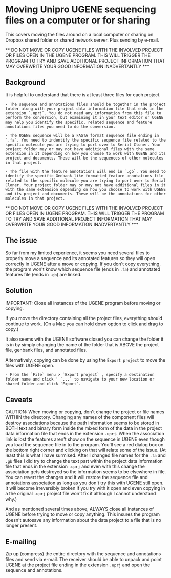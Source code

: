 # Moving Unipro UGENE sequencing files on a computer or for sharing

This covers moving the files around on a local computer or sharing on Dropbox shared folder or shared network server. Plus sending by e-mail.

** DO NOT MOVE OR COPY UGENE FILES WITH THE INVOLVED PROJECT OR FILES OPEN IN THE UGENE PROGRAM. THIS WILL TRIGGER THE PROGRAM TO TRY AND SAVE ADDITIONAL PROJECT INFORMATION THAT MAY OVERWRITE YOUR GOOD INFORMATION INADVERTANTLY ***


## Background

It is helpful to understand that there is at least three files for each project.

	- The sequence and annotations files should be together in the project folder along with your project data information file that ends in the extension `.uprj`. You do not need any information from this file to perform the conversion, but examining it in your text editor or UGENE may help you identify the specific, related sequence and feature annotations files you need to do the conversion.

	- The UGENE sequence will be a FASTA format sequence file ending in `.fa`. You need to indentify the specific sequence file related to the specific molecule you are trying to port over to Serial Cloner. Your project folder may or may not have additional files with the same extension in it depending on how you choose to work with UGENE and its project and documents. These will be the sequences of other molecules in that project.

	- The file with the feature annotations will end in `.gb`. You need to identify the specific Genbank-like formatted feature annotations file related to the specific molecule you are trying to port over to Serial Cloner. Your project folder may or may not have additional files in it with the same extension depending on how you choose to work with UGENE and its project and documents. These will be the annotations for other molecules in that project.


** DO NOT MOVE OR COPY UGENE FILES WITH THE INVOLVED PROJECT OR FILES OPEN IN UGENE PROGRAM. THIS WILL TRIGGER THE PROGRAM TO TRY AND SAVE ADDITIONAL PROJECT INFORMATION THAT MAY OVERWRITE YOUR GOOD INFORMATION INADVERTANTLY ***


## The issue

So far from my limited experience, it seems you need several files to properly move a sequence and its annotated features so they will open correctly in UGENE after a move or copying. If you don't copy everything, the program won't know which sequence file (ends in `.fa`) and annotated features file (ends in `.gb`) are linked.


## Solution
IMPORTANT: Close all instances of the UGENE program before moving or copying.

If you move the directory containing all the project files, everything should continue to work. (On a Mac you can hold down option to click and drag to copy.)

It also seems with the UGENE software closed you can change the folder it is in by simply changing the name of the folder that is ABOVE the project file, genbank files, and annotated files.

Alternatively, copying can be done by using the `Export project` to move the files with UGENE open.

	- From the `File` menu > `Export project` , specify a destination folder name and click ' `...` to navigate to your new location or shared folder and click `Export`.



## Caveats

CAUTION: When moving or copying, don't change the project or file names WITHIN the directory.
Changing any names of the component files will destroy associations because the path information seems to be stored in BOTH text and binary form inside the mixed form of the data in the project data information file that ends in the extension `.uprj`. When the association link is lost the features aren't show on the sequence in UGENE even though you load the sequence file in to the program. You'll see a red dialog box on the bottom right corner and clicking on that will relate some of the issue. (At least this is what I have surmised. After I changed file names for the `.fa` and `.gb` files I did try to change the text part within the project data information file that ends in the extension `.uprj` and even with this change the association gets destroyed so the information seems to be elsewhere in file. You can revert the changes and it will restore the sequence file and annotations association as long as you don't try this with UGENE still open. It will become irreversibly broken if you try with it open and even copying in a the original `.uprj` project file won't fix it although I cannot understand why.)

And as mentioned several times above, ALWAYS close all instances of UGENE before trying to move or copy anything. This insures the program doesn't autosave any information about the data project to a file that is no longer present.


## E-mailing

Zip up (compress) the entire directory with the sequence and annotations files and send via e-mail. The receiver should be able to unpack and point UGENE at the project file ending in the extension `.uprj` and open the sequence and annotations.


